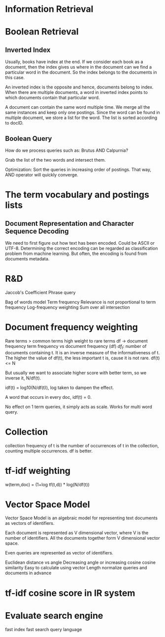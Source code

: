 # Information Retrieval

# Boolean Retrieval

## Inverted Index
Usually, books have index at the end. If we consider each book as a document, then the index gives us where in the document can we find a particular word in the document. So the index belongs to the documents in this case.

An inverted index is the opposite and hence, documents belong to index. When there are multiple documents, a word in inverted index points to which documents contain that particular word.

A document can contain the same word multiple time. We merge all the same instances and keep only one postings. Since the word can be found in multiple document, we store a list for the word. The list is sorted according to docID.

## Boolean Query

How do we process queries such as: Brutus AND Calpurnia?

Grab the list of the two words and intersect them.

Optimization: Sort the queries in increasing order of postings. That way, AND operator will quickly converge.

# The term vocabulary and postings lists

## Document Representation and Character Sequence Decoding

We need to first figure out how text has been encoded. Could be ASCII or UTF-8. Determining the correct encoding can be regarded as classification problem from machine learning. But often, the encoding is found from documents metadata.

# R&D

Jaccob's Coefficient
Phrase query

Bag of words model
Term frequency
Relevance is not proportional to term frequency
Log-frequency weighting
Sum over all intersection

# Document frequency weighting
Rare terms > common terms
high weight to rare terms
df -> document frequency
term frequency vs document frequency (df)
$df_t$: number of documents containing t. It is an inverse measure of the informativeness of t. The higher the value of df(t), the less important t is, cause it is not rare.
df(t) <= N

But usually we want to associate higher score with better term, so we inverse it, N/df(t).

idf(t) = log10(N/df(t)), log taken to dampen the effect.

A word that occurs in every doc, idf(t) = 0.

No effect on 1 term queries, it simply acts as scale. Works for multi word query.

# Collection
collection frequency of t is the number of occurrences of t in the collection, counting multiple occurrences. df is better.

# tf-idf weighting

w(term,doc) = (1+log tf(t,d)) * log(N/df(t))

# Vector Space Model

Vector Space Model is an algebraic model for representing text documents as vectors of identifiers.

Each document is represented as V dimensional vector, where V is the number of identifiers. All the documents together form V dimensional vector space.

Even queries are represented as vector of identifiers.

Euclidean distance vs angle
Decreasing angle or increasing cosine
cosine similarity
Easy to calculate using vector
Length normalize queries and documents in advance

# tf-idf cosine score in IR system

# Evaluate search engine
fast index
fast search
query language
